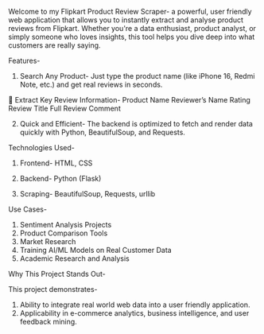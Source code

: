 Welcome to my Flipkart Product Review Scraper- a powerful, user friendly web application that allows you to instantly extract and analyse product reviews from Flipkart. Whether you're a data enthusiast, product analyst, or simply someone who loves insights, this tool helps you dive deep into what customers are really saying.

Features-

1. Search Any Product- Just type the product name (like iPhone 16, Redmi Note, etc.) and get real reviews in seconds.
   
📝 Extract Key Review Information-
    Product Name
    Reviewer’s Name
    Rating
    Review Title
    Full Review Comment

2. Quick and Efficient- The backend is optimized to fetch and render data quickly with Python, BeautifulSoup, and Requests.


Technologies Used-

1. Frontend- HTML, CSS

2. Backend- Python (Flask)

3. Scraping- BeautifulSoup, Requests, urllib


Use Cases-
 
1.	Sentiment Analysis Projects
2.	Product Comparison Tools
3.	Market Research
4.	Training AI/ML Models on Real Customer Data
5.	Academic Research and Analysis

Why This Project Stands Out-

This project demonstrates-
1. Ability to integrate real world web data into a user friendly application.
2. Applicability in e-commerce analytics, business intelligence, and user feedback mining.
